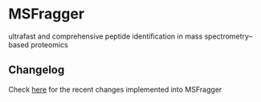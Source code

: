 # MSFragger
ultrafast and comprehensive peptide identification in mass spectrometry–based proteomics

## Changelog
Check [here](CHANGELOG.md) for the recent changes implemented into MSFragger
